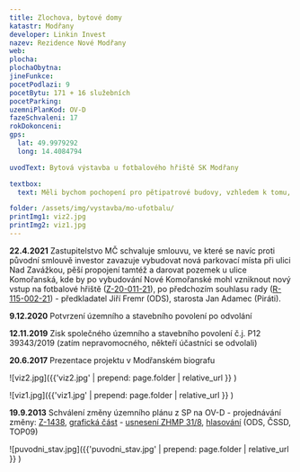 ```yaml
---
title: Zlochova, bytové domy
katastr: Modřany
developer: Linkin Invest
nazev: Rezidence Nové Modřany
web:
plocha:
plochaObytna:
jineFunkce:
pocetPodlazi: 9
pocetBytu: 171 + 16 služebních
pocetParking:
uzemniPlanKod: OV-D
fazeSchvaleni: 17
rokDokonceni:
gps:
  lat: 49.9979292
  long: 14.4084794

uvodText: Bytová výstavba u fotbalového hřiště SK Modřany

textbox:
  text: Měli bychom pochopení pro pětipatrové budovy, vzhledem k tomu, že pozemek sousedí s rodinnými domy a fotbalovým hřištem. Chybí nám zde i místa pro setkávání obyvatel.

folder: /assets/img/vystavba/mo-ufotbalu/
printImg1: viz2.jpg
printImg2: viz1.jpg
---
```


**22.4.2021** Zastupitelstvo MČ schvaluje smlouvu, ve které se navíc proti původní smlouvě investor zavazuje vybudovat nová parkovací místa při ulici Nad Zavážkou, pěší propojení tamtéž a darovat pozemek u ulice Komořanská, kde by po vybudování Nové Komořanské mohl vzniknout nový vstup na fotbalové hřiště ([Z-20-011-21](https://www.praha12.cz/assets/File.ashx?id_org=80112&id_dokumenty=82978)), po předchozím souhlasu rady      ([R-115-002-21](https://www.praha12.cz/assets/File.ashx?id_org=80112&id_dokumenty=82766)) - předkladatel Jiří Fremr (ODS), starosta Jan Adamec (Piráti).

**9.12.2020** Potvrzení územního a stavebního povolení po odvolání

**12.11.2019** Zisk společného územního a stavebního povolení č.j. P12 39343/2019 (zatím nepravomocného, někteří účastníci se odvolali)

**20.6.2017** Prezentace projektu v Modřanském biografu

![viz2.jpg]({{'viz2.jpg' | prepend: page.folder | relative_url }} )

![viz1.jpg]({{'viz1.jpg' | prepend: page.folder | relative_url }} )

**19.9.2013** Schválení změny územního plánu z SP na OV-D - projednávání změny: [Z-1438](https://app.iprpraha.cz/napp/zmeny/?id=981&action=view&presenter=Articlezmenyupravy), [grafická část](http://wgp.urm.cz/app/tms/aplk/urm_apl/pup_zmeny/index.php?IDF=2242&lan=cs) - [usnesení ZHMP 31/8](http://zastupitelstvo.praha.eu/ina2014/tedusndetail.aspx?id=182122), [hlasování](http://www.praha.eu/jnp/cz/o_meste/primator_a_volene_organy/zastupitelstvo/vysledky_hlasovani/index.html?periodId=18284&resolutionNumber=8&meeting=31&printNumber=&s=1&votingId=27266&start=&size=) (ODS, ČSSD, TOP09)

![puvodni_stav.jpg]({{'puvodni_stav.jpg' | prepend: page.folder | relative_url }} )

